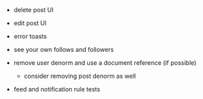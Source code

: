 - delete post UI
- edit post UI
- error toasts

- see your own follows and followers


- remove user denorm and use a document reference (if possible)
    - consider removing post denorm as well
- feed and notification rule tests
